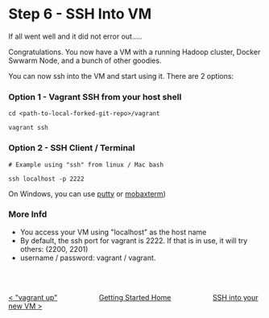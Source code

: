 # Step 6 - SSH Into VM

If all went well and it did not error out.....

Congratulations.  You now have a VM with a running Hadoop cluster, Docker Swwarm Node, and a bunch of other goodies.

You can now ssh into the VM and start using it.  There are 2 options:

### Option 1 - Vagrant SSH from your host shell


```
cd <path-to-local-forked-git-repo>/vagrant

vagrant ssh
```
### Option 2 - SSH Client / Terminal

```
# Example using "ssh" from linux / Mac bash

ssh localhost -p 2222
```

On Windows, you can use [putty](https://www.chiark.greenend.org.uk/~sgtatham/putty/) or [mobaxterm](https://mobaxterm.mobatek.net/download.html))

### More Infd

* You access your VM using "localhost" as the host name
* By default, the ssh port for vagrant is 2222.  If that is in use, it will try others:  (2200, 2201)
* username / password:  vagrant / vagrant.

<br>
<br>

 [< "vagrant up"](vagrant-up.md) &nbsp;&nbsp;&nbsp;&nbsp;&nbsp;&nbsp;&nbsp;&nbsp;&nbsp;&nbsp;&nbsp;&nbsp;&nbsp;&nbsp;&nbsp;&nbsp;&nbsp;&nbsp;&nbsp;&nbsp;[Getting Started Home](getting-started.md)&nbsp;&nbsp;&nbsp;&nbsp;&nbsp;&nbsp;&nbsp;&nbsp;&nbsp;&nbsp;&nbsp;&nbsp;&nbsp;&nbsp;&nbsp;&nbsp;&nbsp;&nbsp;&nbsp;&nbsp;  [SSH into your new VM >](ssh-into-vm.md)

